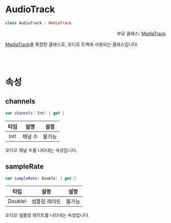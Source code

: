 # AudioTrack

```swift
class AudioTrack : MediaTrack  
```
<div align="right">
부모 클래스: <a href="../media-track/home.md">MediaTrack</a>
</div>

[MediaTrack](../media-track/home.md)를 확장한 클래스로, 오디오 트랙에 사용되는 클래스입니다.

<br><br>
# 속성

## channels
```swift
var channels: Int! { get }
```

| 타입 | 설명 | 설정 |
|:--:|:--:|:--:|
|Int!|채널 수|불가능|

오디오 채널 수를 나타내는 속성입니다.

## sampleRate
```swift
var sampleRate: Double! { get }
```

| 타입 | 설명 | 설정 |
|:--:|:--:|:--:|
|Double!|샘플링 레이트|불가능|

오디오 샘플링 레이트를 나타내는 속성입니다.